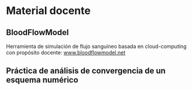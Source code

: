 # Material docente

## BloodFlowModel

Herramienta de simulación de flujo sanguíneo basada en cloud-computing con propósito docente: www.bloodflowmodel.net

## Práctica de análisis de convergencia de un esquema numérico
